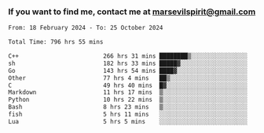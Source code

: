 ### If you want to find me, contact me at marsevilspirit@gmail.com

<!--
**marsevilspirit/marsevilspirit** is a ✨ _special_ ✨ repository because its `README.md` (this file) appears on your GitHub profile.

Here are some ideas to get you started:

- 🔭 I’m currently working on ...
- 🌱 I’m currently learning ...
- 👯 I’m looking to collaborate on ...
- 🤔 I’m looking for help with ...
- 💬 Ask me about ...
- 📫 How to reach me: ...
- 😄 Pronouns: ...
- ⚡ Fun fact: ...
-->
<!--START_SECTION:waka-->

```txt
From: 18 February 2024 - To: 25 October 2024

Total Time: 796 hrs 55 mins

C++                        266 hrs 31 mins ████████▒░░░░░░░░░░░░░░░░   33.44 %
sh                         182 hrs 33 mins █████▓░░░░░░░░░░░░░░░░░░░   22.91 %
Go                         143 hrs 54 mins ████▓░░░░░░░░░░░░░░░░░░░░   18.06 %
Other                      77 hrs 4 mins   ██▒░░░░░░░░░░░░░░░░░░░░░░   09.67 %
C                          49 hrs 40 mins  █▓░░░░░░░░░░░░░░░░░░░░░░░   06.23 %
Markdown                   11 hrs 17 mins  ▒░░░░░░░░░░░░░░░░░░░░░░░░   01.42 %
Python                     10 hrs 22 mins  ▒░░░░░░░░░░░░░░░░░░░░░░░░   01.30 %
Bash                       8 hrs 23 mins   ▒░░░░░░░░░░░░░░░░░░░░░░░░   01.05 %
fish                       5 hrs 11 mins   ░░░░░░░░░░░░░░░░░░░░░░░░░   00.65 %
Lua                        5 hrs 5 mins    ░░░░░░░░░░░░░░░░░░░░░░░░░   00.64 %
```

<!--END_SECTION:waka-->
